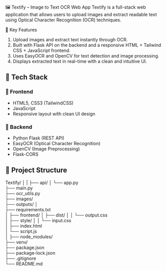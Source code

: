 
🖼️ Textify – Image to Text OCR Web App
Textify is a full-stack web application that allows users to upload images and extract readable text using Optical Character Recognition (OCR) techniques.

🚀 Key Features
1. Upload images and extract text instantly through OCR.
2. Built with Flask API on the backend and a responsive HTML + Tailwind CSS + JavaScript frontend.
3. Uses EasyOCR and OpenCV for text detection and image processing.
4. Displays extracted text in real-time with a clean and intuitive UI.

## 🧰 Tech Stack

### 🔹 Frontend
- HTML5, CSS3 (TailwindCSS)
- JavaScript
- Responsive layout with clean UI design

### 🔹 Backend
- Python Flask (REST API)
- EasyOCR (Optical Character Recognition)
- OpenCV (Image Preprocessing)
- Flask-CORS

## 📁 Project Structure

Textify/
│
|
├── api/
│   └── app.py              
├── main.py                 
├── ocr_utils.py            
├── images/                 
├── outputs/
│               
├── requirements.txt        
│
├── frontend/
│   ├── dist/
│   │   └── output.css         
│   ├── style/
│   │   └── input.css          
│   ├── index.html             
│   └── script.js              
│
├── node_modules/               
├── venv/                       
├── package.json                
├── package-lock.json           
├── .gitignore                  
└── README.md                   
